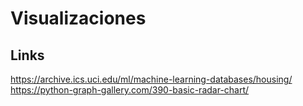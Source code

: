 # Visualizaciones

## Links
 https://archive.ics.uci.edu/ml/machine-learning-databases/housing/
 https://python-graph-gallery.com/390-basic-radar-chart/
